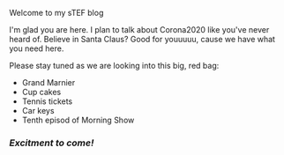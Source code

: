 Welcome to my sTEF blog

I'm glad you are here. I plan to talk about Corona2020 
like you've never heard of. Believe in Santa Claus? Good for youuuuu, cause we have what you need here.

Please stay tuned as we are looking into this big, red bag:

 * Grand Marnier
 * Cup cakes
 * Tennis tickets
 * Car keys
 * Tenth episod of Morning Show

### _Excitment to come!_
